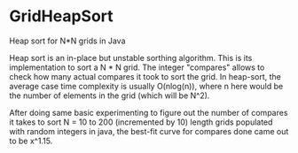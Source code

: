 # GridHeapSort
Heap sort for N*N grids in Java

Heap sort is an in-place but unstable sorthing algorithm. This is its implementation to sort a N * N grid. The integer "compares" allows to check how many actual compares it took to sort the grid. In heap-sort, the average case time complexity is usually O(nlog(n)), where n here would be the number of elements in the grid (which will be N^2).

After doing same basic experimenting to figure out the number of compares it takes to sort N = 10 to 200 (incremented by 10) length grids populated with random integers in java, the best-fit curve for compares done came out to be x^1.15.
